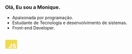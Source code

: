 ### Olá, Eu sou a Monique.

- Apaixonada por programação.
- Estudante de Tecnologia e desenvolvimento de sistemas.
- Front-end Developer. 

<div align="center">
  <a href="https://github.com/moniquearaujo">
</div>

<div style="display: inline_block"><br>
  <img align="center" alt="Nique-Js" height="30" width="40" src="https://raw.githubusercontent.com/devicons/devicon/master/icons/javascript/javascript-plain.svg">
 



